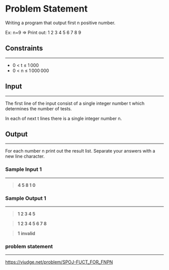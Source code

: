 
# Problem Statement
Writing a program that output first n positive number.

Ex: n=9 => Print out: 1 2 3 4 5 6 7 8 9

## Constraints
---
* 0 < t ≤ 1 000
* 0 < n ≤ 1 000 000

## Input
----
The first line of the input consist of a single integer number t which determines the number of tests.

In each of next t lines there is a single integer number n.

## Output
---
For each number n print out the result list. Separate your answers with a new line character.

### Sample Input 1
----
> **4
5
8
1
0**

### Sample Output  1
----
> **1 2 3 4 5**


> **1 2 3 4 5 6 7 8**

> **1**
>**invalid**


### problem statement
---
https://vjudge.net/problem/SPOJ-FUCT_FOR_FNPN